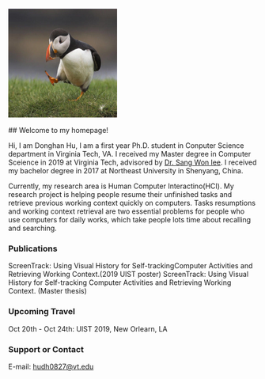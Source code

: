 
<p>
    <img src="puffin.jpeg" width="220" height="220" />
</p>
## Welcome to my homepage!

Hi, I am Donghan Hu, I am a first year Ph.D. student in Conputer Science department in Virginia Tech, VA. I received my Master degree in Computer Sceience in 2019 at Virginia Tech, advisored by [Dr. Sang Won lee](https://people.cs.vt.edu/sangwonlee/). I received my bachelor degree in 2017 at Northeast University in Shenyang, China.

Currently, my research area is Human Computer Interactino(HCI). My research project is helping people resume their unfinished tasks and retrieve previous working context quickly on computers. Tasks resumptions and working context retrieval are two essential problems for people who use computers for daily works, which take people lots time about recalling and searching. 

### Publications

ScreenTrack: Using Visual History for Self-trackingComputer Activities and Retrieving Working Context.(2019 UIST poster)
ScreenTrack: Using Visual History for Self-tracking Computer Activities and Retrieving Working Context. (Master thesis)


### Upcoming Travel
Oct 20th - Oct 24th: UIST 2019, New Orlearn, LA

### Support or Contact

E-mail: hudh0827@vt.edu
